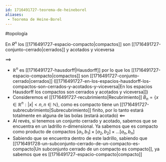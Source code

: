 ```yaml
---
id: 1716491727-teorema-de-heineborel
aliases:
 - Teorema de Heine-Borel
---
```


#topología 

En $R^n$ los [[1716491727-espacio-compacto|compactos]] son [[1716491727-conjunto-cerrado|cerrados]] y acotados y viceversa

$\implies$
- $\mathbb{R}^n$ es [[1716491727-hausdorff|Hausdorff]] por lo que los [[1716491727-espacio-compacto|compactos]] son [[1716491727-conjunto-cerrado|cerrados]] ([[1716491727-en-los-espacios-hausdorff-los-compactos-son-cerrados-y-acotados-y-viceversa|En los espacios Hausdorff los compactos son cerrados y acotados y viceversa]])
- Consideremos el [[1716491727-recubrimiento|Recubrimiento]] $B_n = \{ x \in \mathbb{R}^n : |x|  < n, n \in \mathbb{N} \}$, como es compacto tiene un [[1716491727-subrecubrimiento|Subrecubrimiento]] finito, por lo tanto estará totalmente en alguna de las bolas (estará acotado)
$\impliedby$
- Al revés, si tenemos un conjunto cerrado y acotado, sabemos que se encuentra en un ladrillo n-dimensional. Ya sabemos que es compacto como producto de compactos $[a_1,b_1] \times [a_2, b_2] \times ... [a_n,b_n]$
- Sabiendo que se encuentra dentro de este ladrillo, sabiendo que [[1716491728-un-subconjunto-cerrado-de-un-compacto-es-compacto|Un subconjunto cerrado de un compacto es compacto]], ya sabemos que es [[1716491727-espacio-compacto|compacto]]